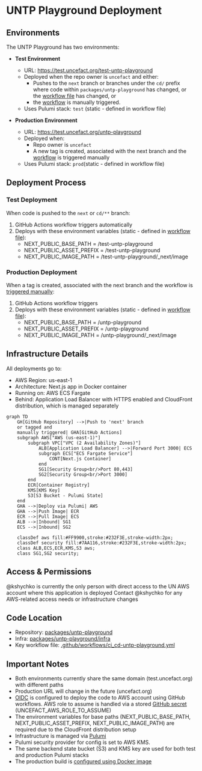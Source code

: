 # UNTP Playground Deployment

## Environments

The UNTP Playground has two environments:

- **Test Environment**

  - URL: https://test.uncefact.org/test-untp-playground
  - Deployed when the repo owner is `uncefact` and either:
    - Pushes to the `next` branch or branches under the `cd/` prefix where code within `packages/untp-playground` has changed, or the [workflow file](../../../.github/workflows/ci_cd-untp-playground.yml) has changed, or
    - the [workflow](../../../.github/workflows/ci_cd-untp-playground.yml) is manually triggered.
  - Uses Pulumi stack: `test` (static - defined in workflow file)

- **Production Environment**
  - URL: https://test.uncefact.org/untp-playground
  - Deployed when:
    - Repo owner is `uncefact`
    - A new tag is created, associated with the next branch and the [workflow](../../../.github/workflows/ci_cd-untp-playground.yml) is triggered manually
  - Uses Pulumi stack: `prod`(static - defined in workflow file)

## Deployment Process

### Test Deployment

When code is pushed to the `next` or `cd/**` branch:

1. GitHub Actions workflow triggers automatically
2. Deploys with these environment variables (static - defined in [workflow file](../../../.github/workflows/ci_cd-untp-playground.yml)):
   - NEXT_PUBLIC_BASE_PATH = /test-untp-playground
   - NEXT_PUBLIC_ASSET_PREFIX = /test-untp-playground
   - NEXT_PUBLIC_IMAGE_PATH = /test-untp-playground/\_next/image

### Production Deployment

When a tag is created, associated with the next branch and the workflow is [triggered manually](https://github.com/uncefact/tests-untp/actions/workflows/ci_cd-untp-playground.yml):

1. GitHub Actions workflow triggers
2. Deploys with these environment variables (static - defined in [workflow file](../../../.github/workflows/ci_cd-untp-playground.yml)):
   - NEXT_PUBLIC_BASE_PATH = /untp-playground
   - NEXT_PUBLIC_ASSET_PREFIX = /untp-playground
   - NEXT_PUBLIC_IMAGE_PATH = /untp-playground/\_next/image

## Infrastructure Details

All deployments go to:

- AWS Region: us-east-1
- Architecture: Next.js app in Docker container
- Running on: AWS ECS Fargate
- Behind: Application Load Balancer with HTTPS enabled and CloudFront distribution, which is managed separately

```mermaid
graph TD
    GH[GitHub Repository] -->|Push to 'next' branch
    or tagged and
    manually triggered| GHA[GitHub Actions]
    subgraph AWS["AWS (us-east-1)"]
        subgraph VPC["VPC (2 Availability Zones)"]
            ALB[Application Load Balancer] -->|Forward Port 3000| ECS
            subgraph ECS["ECS Fargate Service"]
                CONT[Next.js Container]
            end
            SG1[Security Group<br/>Port 80,443]
            SG2[Security Group<br/>Port 3000]
        end
        ECR[Container Registry]
        KMS[KMS Key]
        S3[S3 Bucket - Pulumi State]
    end
    GHA -->|Deploy via Pulumi| AWS
    GHA -->|Push Image| ECR
    ECR -->|Pull Image| ECS
    ALB -->|Inbound| SG1
    ECS -->|Inbound| SG2

    classDef aws fill:#FF9900,stroke:#232F3E,stroke-width:2px;
    classDef security fill:#7AA116,stroke:#232F3E,stroke-width:2px;
    class ALB,ECS,ECR,KMS,S3 aws;
    class SG1,SG2 security;
```

## Access & Permissions

@kshychko is currently the only person with direct access to the UN AWS account where this application is deployed
Contact @kshychko for any AWS-related access needs or infrastructure changes

## Code Location

- Repository: [packages/untp-playground](../../../packages/untp-playground)
- Infra: [packages/untp-playground/infra](../../../packages/untp-playground/infra)
- Key workflow file: [.github/workflows/ci_cd-untp-playground.yml](../../../.github/workflows/ci_cd-untp-playground.yml)

## Important Notes

- Both environments currently share the same domain (test.uncefact.org) with different paths
- Production URL will change in the future (uncefact.org)
- [OIDC](https://docs.github.com/en/actions/security-for-github-actions/security-hardening-your-deployments/configuring-openid-connect-in-amazon-web-services) is configured to deploy the code to AWS account using GitHub workflows. AWS role to assume is handled via a stored [GitHub secret](https://github.com/uncefact/tests-untp/settings/secrets/actions) (UNCEFACT_AWS_ROLE_TO_ASSUME)
- The environment variables for base paths (NEXT_PUBLIC_BASE_PATH, NEXT_PUBLIC_ASSET_PREFIX, NEXT_PUBLIC_IMAGE_PATH) are required due to the CloudFront distribution setup
- Infrastructure is managed via [Pulumi](https://www.pulumi.com/)
- Pulumi security provider for config is set to AWS KMS.
- The same backend state bucket (S3) and KMS key are used for both test and production Pulumi stacks
- The production build is [configured using Docker image](https://nextjs.org/docs/pages/building-your-application/deploying#docker-image)
